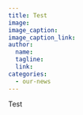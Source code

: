 ```yaml
---
title: Test
image:
image_caption:
image_caption_link:
author:
  name:
  tagline:
  link:
categories:
  - our-news
---
```


Test